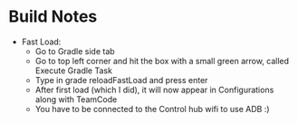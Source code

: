 # Build Notes
- Fast Load:
  - Go to Gradle side tab
  - Go to top left corner and hit the box with a small green arrow, called Execute Gradle Task
  - Type in grade reloadFastLoad and press enter
  - After first load (which I did), it will now appear in Configurations along with TeamCode
  - You have to be connected to the Control hub wifi to use ADB :)